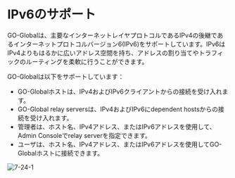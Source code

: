 # IPv6のサポート

GO-Globalは、主要なインターネットレイヤプロトコルであるIPv4の後継であるインターネットプロトコルバージョン6(IPv6)をサポートしています。IPv6はIPv4よりもはるかに広いアドレス空間を持ち、アドレスの割り当てやトラフィックのルーティングを柔軟に行うことができます。

GO-Globalは以下をサポートしています：

* GO-Globalホストは、IPv4およびIPv6クライアントからの接続を受け入れます。
* GO-Global relay serversは、IPv4およびIPv6にdependent hostsからの接続を受け入れます。
* 管理者は、ホスト名、IPv4アドレス、またはIPv6アドレスを使用して、Admin Consoleでrelay serverを指定できます。
* ユーザは、ホスト名、IPv4アドレス、またはIPv6アドレスを使用してGO-Globalホストに接続できます。

![7-24-1](/img/7-24-1.png) 